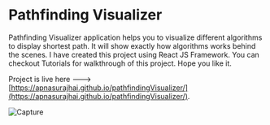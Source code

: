 # Pathfinding Visualizer

Pathfinding Visualizer application helps you to visualize different algorithms to display shortest path. It will show exactly how algorithms works behind the scenes.
I have created this project using React JS Framework. You can checkout Tutorials for walkthrough of this project. Hope you like it.

Project is live here --->  [https://apnasurajhai.github.io/pathfindingVisualizer/](https://apnasurajhai.github.io/pathfindingVisualizer/).


![Capture](https://user-images.githubusercontent.com/53009599/141803342-3b3387a4-1038-42ce-93ee-341e5ba7776f.JPG)

